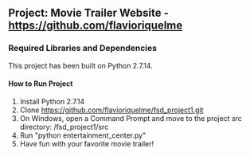 ## Project: Movie Trailer Website  - https://github.com/flavioriquelme ##

### Required Libraries and Dependencies ###
This project has been built on Python 2.7.14.

#### How to Run Project ####
1. Install Python 2.7.14
2. Clone https://github.com/flavioriquelme/fsd_project1.git
3. On Windows, open a Command Prompt and move to the project src directory: <path>/fsd_project1/src
4. Run "python entertainment_center.py"
5. Have fun with your favorite movie trailer!
